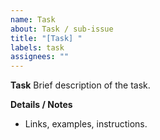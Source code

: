 ```yaml
---
name: Task
about: Task / sub-issue
title: "[Task] "
labels: task
assignees: ""
---
```

**Task**
Brief description of the task.

**Details / Notes**
- Links, examples, instructions.
